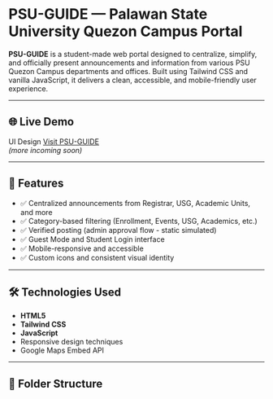 # PSU-GUIDE — Palawan State University Quezon Campus Portal

**PSU-GUIDE** is a student-made web portal designed to centralize, simplify, and officially present announcements and information from various PSU Quezon Campus departments and offices. Built using Tailwind CSS and vanilla JavaScript, it delivers a clean, accessible, and mobile-friendly user experience.

---

## 🌐 Live Demo
UI Design
[Visit PSU-GUIDE](https://psu-guide.free.nf/)  
*(more incoming soon)*

---

## 🎯 Features

- ✅ Centralized announcements from Registrar, USG, Academic Units, and more  
- ✅ Category-based filtering (Enrollment, Events, USG, Academics, etc.)  
- ✅ Verified posting (admin approval flow - static simulated)  
- ✅ Guest Mode and Student Login interface  
- ✅ Mobile-responsive and accessible  
- ✅ Custom icons and consistent visual identity  

---

## 🛠️ Technologies Used

- **HTML5**
- **Tailwind CSS**
- **JavaScript**
- Responsive design techniques
- Google Maps Embed API

---

## 📂 Folder Structure
